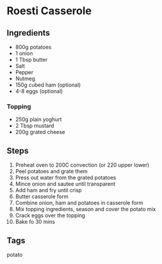 # Roesti Casserole

## Ingredients
 
* 800g potatoes
* 1 onion
* 1 Tbsp butter 
* Salt 
* Pepper 
* Nutmeg
* 150g cubed ham (optional)
* 4-8 eggs (optional)

### Topping

* 250g plain yoghurt
* 2 Tbsp mustard
* 200g grated cheese

## Steps 

1. Preheat oven to 200C convection (or 220 upper lower)
2. Peel potatoes and grate them
3. Press out water from the grated potatoes 
4. Mince onion and sautee until transparent 
5. Add ham and fry until crisp 
6. Butter casserole form
7. Combine onion, ham and potatoes in casserole form
8. Mix topping ingredients, season and cover the potato mix 
9. Crack eggs over the topping 
10. Bake fo 30 mins

## Tags
potato
